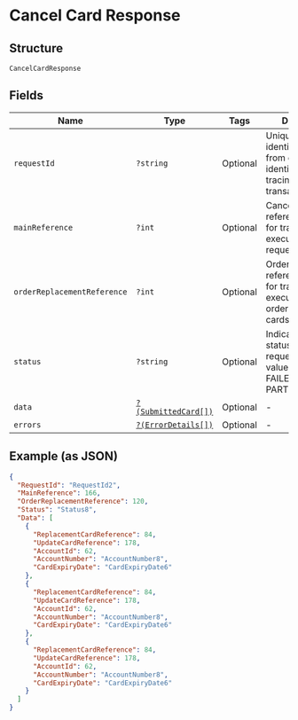 
# Cancel Card Response

## Structure

`CancelCardResponse`

## Fields

| Name | Type | Tags | Description | Getter | Setter |
|  --- | --- | --- | --- | --- | --- |
| `requestId` | `?string` | Optional | Unique request identifier passed from end user. This identifier helps in tracing a transaction | getRequestId(): ?string | setRequestId(?string requestId): void |
| `mainReference` | `?int` | Optional | Cancel card reference number for tracking the execution of the request. | getMainReference(): ?int | setMainReference(?int mainReference): void |
| `orderReplacementReference` | `?int` | Optional | Order replacement reference number for tracking the execution of the order replacement cards request. | getOrderReplacementReference(): ?int | setOrderReplacementReference(?int orderReplacementReference): void |
| `status` | `?string` | Optional | Indicates overall status of the request. Allowed values: SUCCESS, FAILED, PARTIAL_SUCCESS | getStatus(): ?string | setStatus(?string status): void |
| `data` | [`?(SubmittedCard[])`](../../doc/models/submitted-card.md) | Optional | - | getData(): ?array | setData(?array data): void |
| `errors` | [`?(ErrorDetails[])`](../../doc/models/error-details.md) | Optional | - | getErrors(): ?array | setErrors(?array errors): void |

## Example (as JSON)

```json
{
  "RequestId": "RequestId2",
  "MainReference": 166,
  "OrderReplacementReference": 120,
  "Status": "Status8",
  "Data": [
    {
      "ReplacementCardReference": 84,
      "UpdateCardReference": 178,
      "AccountId": 62,
      "AccountNumber": "AccountNumber8",
      "CardExpiryDate": "CardExpiryDate6"
    },
    {
      "ReplacementCardReference": 84,
      "UpdateCardReference": 178,
      "AccountId": 62,
      "AccountNumber": "AccountNumber8",
      "CardExpiryDate": "CardExpiryDate6"
    },
    {
      "ReplacementCardReference": 84,
      "UpdateCardReference": 178,
      "AccountId": 62,
      "AccountNumber": "AccountNumber8",
      "CardExpiryDate": "CardExpiryDate6"
    }
  ]
}
```

